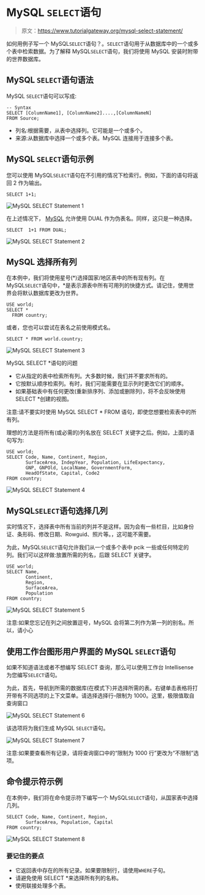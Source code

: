 # MySQL `SELECT`语句

> 原文：<https://www.tutorialgateway.org/mysql-select-statement/>

如何用例子写一个 MySQL`SELECT`语句？。`SELECT`语句用于从数据库中的一个或多个表中检索数据。为了解释 MySQL`SELECT`语句，我们将使用 MySQL 安装时附带的世界数据库。

## MySQL `SELECT`语句语法

MySQL `SELECT`语句可以写成:

```
-- Syntax
SELECT [ColumnName1], [ColumnName2]....,[ColumnNameN]
FROM Source;
```

*   列名:根据需要，从表中选择列。它可能是一个或多个。
*   来源:从数据库中选择一个或多个表。MySQL 连接用于连接多个表。

## MySQL `SELECT`语句示例

您可以使用 MySQL`SELECT`语句在不引用的情况下检索行。例如，下面的语句将返回 2 作为输出。

```
SELECT 1+1;
```

![MySQL SELECT Statement 1](img/6e0dfab84654c5a087531a5b7cb2b81f.png)

在上述情况下， [MySQL](https://www.tutorialgateway.org/mysql-tutorial/) 允许使用 DUAL 作为伪表名。同样，这只是一种选择。

```
SELECT  1+1 FROM DUAL;
```

![MySQL SELECT Statement 2](img/f75d4144b9e9d6da8e2b6d0d95605637.png)

## MySQL 选择所有列

在本例中，我们将使用星号(*)选择国家/地区表中的所有现有列。在 MySQL`SELECT`语句中，*是表示源表中所有可用列的快捷方式。请记住，使用世界会将默认数据库更改为世界。

```
USE world;
SELECT * 
  FROM country;
```

或者，您也可以尝试在表名之前使用模式名。

```
SELECT * FROM world.country;
```

![MySQL SELECT Statement 3](img/065e053a233bad27ae5effed16675ee3.png)

MySQL SELECT *语句的问题

*   它从指定的表中检索所有列。大多数时候，我们并不要求所有的。
*   它按默认顺序检索列。有时，我们可能需要在显示列时更改它们的顺序。
*   如果基础表中有任何更改(重新排序列、添加或删除列)，将不会反映使用 SELECT *创建的视图。

注意:请不要实时使用 MySQL SELECT * FROM 语句，即使您想要检索表中的所有列。

理想的方法是将所有(或必需的)列名放在 SELECT 关键字之后。例如，上面的语句写为:

```
USE world;
SELECT Code, Name, Continent, Region, 
       SurfaceArea, IndepYear, Population, LifeExpectancy, 
       GNP, GNPOld, LocalName, GovernmentForm, 
       HeadOfState, Capital, Code2       
FROM country;
```

![MySQL SELECT Statement 4](img/42817e5ee0b82795b21089d3e9c8310f.png)

## MySQL`SELECT`语句选择几列

实时情况下，选择表中所有当前的列并不是这样。因为会有一些栏目，比如身份证、条形码、修改日期、Rowguid、照片等。，这可能不需要。

为此，MySQL`SELECT`语句允许我们从一个或多个表中 pcik 一些或任何特定的列。我们可以这样做:放置所需的列名，后跟 SELECT 关键字。

```
USE world;
SELECT Name,
       Continent,
       Region,
       SurfaceArea,
       Population        
FROM country;
```

![MySQL SELECT Statement 5](img/6dd0decbf0c47f05eb9963830042eb35.png)

注意:如果您忘记在列之间放置逗号，MySQL 会将第二列作为第一列的别名。所以，请小心

## 使用工作台图形用户界面的 MySQL `SELECT`语句

如果不知道语法或者不想编写 SELECT 查询，那么可以使用工作台 Intellisense 为您编写`SELECT`语句。

为此，首先，导航到所需的数据库(在模式下)并选择所需的表。右键单击表格将打开带有不同选项的上下文菜单。请选择选择行–限制为 1000。这里，极限值取自查询窗口

![MySQL SELECT Statement 6](img/d4197ce361434648d18b0205589860f5.png)

该选项将为我们生成 MySQL `SELECT`语句。

![MySQL SELECT Statement 7](img/d1dad51efd7e65356d11182870dfff9e.png)

注意:如果要查看所有记录，请将查询窗口中的“限制为 1000 行”更改为“不限制”选项。

## 命令提示符示例

在本例中，我们将在命令提示符下编写一个 MySQL`SELECT`语句，从国家表中选择几列。

```
SELECT Code, Name, Continent, Region, 
       SurfaceArea, Population, Capital
FROM country;
```

![MySQL SELECT Statement 8](img/f870ac3976084f26a2ac4bfc64358f6d.png)

### 要记住的要点

*   它返回表中存在的所有记录。如果要限制行，请使用`WHERE`子句。
*   请避免使用 SELECT *来选择所有列的名称。
*   使用联接处理多个表。